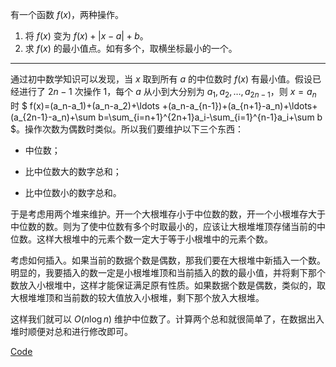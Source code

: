 有一个函数 $f(x)$，两种操作。

1. 将 $f(x)$ 变为 $f(x)+\left|x-a\right|+b$。
2. 求 $f(x)$ 的最小值点。如有多个，取横坐标最小的一个。

-----
通过初中数学知识可以发现，当 $x$ 取到所有 $a$ 的中位数时 $f(x)$ 有最小值。假设已经进行了 $2n-1$ 次操作 $1$，每个 $a$ 从小到大分别为 $a_1,a_2,\ldots,a_{2n-1}$，则 $x=a_n$ 时  $ f(x)=(a_n-a_1)+(a_n-a_2)+\ldots +(a_n-a_{n-1})+(a_{n+1}-a_n)+\ldots+(a_{2n-1}-a_n)+\sum b=\sum_{i=n+1}^{2n+1}a_i-\sum_{i=1}^{n-1}a_i+\sum b $。操作次数为偶数时类似。所以我们要维护以下三个东西：

+ 中位数；

+ 比中位数大的数字总和；

+ 比中位数小的数字总和。

于是考虑用两个堆来维护。开一个大根堆存小于中位数的数，开一个小根堆存大于中位数的数。则为了使中位数有多个时取最小的，应该让大根堆堆顶存储当前的中位数。这样大根堆中的元素个数一定大于等于小根堆中的元素个数。

考虑如何插入。如果当前的数据个数是偶数，那我们要在大根堆中新插入一个数。明显的，我要插入的数一定是小根堆堆顶和当前插入的数的最小值，并将剩下那个数放入小根堆中，这样才能保证满足原有性质。如果数据个数是偶数，类似的，取大根堆堆顶和当前数的较大值放入小根堆，剩下那个放入大根堆。

这样我们就可以 $O(n\log n)$ 维护中位数了。计算两个总和就很简单了，在数据出入堆时顺便对总和进行修改即可。

[Code](https://atcoder.jp/contests/abc127/submissions/31454143)